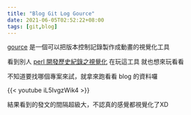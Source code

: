 ```yaml
---
title: "Blog Git Log Gource"
date: 2021-06-05T02:52:22+08:00
tags: [git,blog]
---
```


[gource](https://gource.io/) 是一個可以把版本控制記錄製作成動畫的視覺化工具

看到別人 [perl 開發歷史紀錄之視覺化](https://gugod.org/2021/06/perl-development-history-visualized/) 在玩這工具
就也想來玩看看

不知道要找哪個專案來試，就拿來跑看看 blog 的資料囉

{{< youtube iL5IvgzWik4 >}}

結果看到的發文的間隔超級大，不認真的感覺都視覺化了XD
